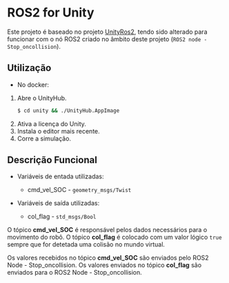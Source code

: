 # ROS2 for Unity

Este projeto é baseado no projeto [UnityRos2](https://github.com/DynoRobotics/UnityRos2), tendo sido alterado para funcionar com o nó ROS2 criado no âmbito deste projeto (`ROS2 node - Stop_oncollision`).


## Utilização

- No docker:
 1. Abre o UnityHub.
	```bash
	$ cd unity && ./UnityHub.AppImage
	```
2. Ativa a licença do Unity.
3. Instala o editor mais recente.
4. Corre a simulação.

## Descrição Funcional

- Variáveis de entada utilizadas:

	- cmd_vel_SOC - `geometry_msgs/Twist`

- Variáveis de saída utilizadas:

	- col_flag - `std_msgs/Bool`


O tópico **cmd_vel_SOC** é responsável pelos dados necessários para o movimento do robô.
O tópico  **col_flag** é colocado com um valor lógico `true` sempre que for detetada uma colisão no mundo virtual.
  
Os valores recebidos no tópico **cmd_vel_SOC** são enviados pelo ROS2 Node - Stop_oncollision.
Os valores enviados no tópico **col_flag** são enviados para o ROS2 Node - Stop_oncollision.

